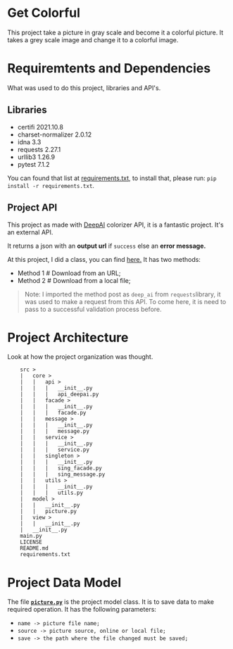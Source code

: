 # Get Colorful

This project take a picture in gray scale and become it a colorful picture. It takes a grey scale image and change it to a colorful image.

# Requiremtents and Dependencies

What was used to do this project, libraries and API's.

## Libraries

* certifi 2021.10.8
* charset-normalizer 2.0.12
* idna 3.3
* requests 2.27.1
* urllib3 1.26.9
* pytest 7.1.2

You can found that list at [requirements.txt](requirements.txt), to install that, please run: <code>pip install -r requirements.txt</code>.

## Project API

This project as made with [DeepAI](https://deepai.org/machine-learning-model/colorizer) colorizer API, it is a fantastic project. It's an external API.

It returns a json with an **output url** if ```success``` else an **error message.**

At this project, I did a class, you can find [here.](src/core/api/api_deepai.py) It has two methods:

* Method 1 # Download from an URL;
* Method 2 # Download from a local file;

> Note: I imported the method post as ```deep_ai``` from ```requests```library, it was used to make a request from this API. To come here, it is need to pass to a successful validation process before.


# Project Architecture

Look at how the project organization was thought.

```
    src >
    |   core >
    |   |   api >
    |   |   |   __init__.py
    |   |   |   api_deepai.py
    |   |   facade >
    |   |   |   __init__.py
    |   |   |   facade.py
    |   |   message >
    |   |   |   __init__.py
    |   |   |   message.py
    |   |   service >
    |   |   |   __init__.py
    |   |   |   service.py
    |   |   singleton >
    |   |   |   __init__.py
    |   |   |   sing_facade.py
    |   |   |   sing_message.py
    |   |   utils >
    |   |   |   __init__.py
    |   |   |   utils.py
    |   model >
    |   |   __init__.py
    |   |   picture.py
    |   view >
    |   |   __init__.py
    |   __init__.py
    main.py
    LICENSE
    README.md
    requirements.txt
```

# Project Data Model

The file **[```picture.py```](src/model/picture.py)** is the project model class. It is to save data to make required operation. It has the following parameters:

* ```name -> picture file name;```
* ```source -> picture source, online or local file;```
* ```save -> the path where the file changed must be saved;```
